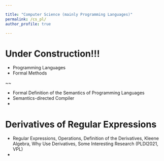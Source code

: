 ```yaml
---

title: "Computer Science (mainly Programming Languages)"
permalink: /cs_pl/
author_profile: true

---
```


Under Construction!!!
======

* Programming Languages
* Formal Methods

~~

* Formal Definition of the Semantics of Programming Languages
* Semantics-directed Compiler
* 

 
Derivatives of Regular Expressions
======

* Regular Expressions, Operations, Definition of the Derivatives, Kleene Algebra, Why Use Derivatives, Some Interesting Research (PLDI2021, VPL)
* 


